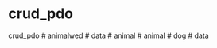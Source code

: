 # crud_pdo
crud_pdo
#   a n i m a l w e d  
 #   d a t a  
 #   a n i m a l  
 #   a n i m a l  
 #   d o g  
 #   d a t a  
 